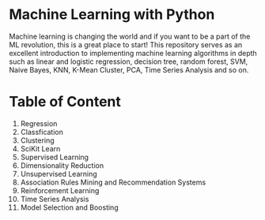 # Machine Learning with Python
Machine learning is changing the world and if you want to be a part of the ML revolution, this is a great place to start! This repository serves as an excellent introduction to implementing machine learning algorithms in depth such as linear and logistic regression, decision tree, random forest, SVM, Naive Bayes, KNN, K-Mean Cluster, PCA, Time Series Analysis and so on.

# Table of Content
1. Regression
2. Classfication
3. Clustering
4. SciKit Learn
5. Supervised Learning
6. Dimensionality Reduction
7. Unsupervised Learning
8. Association Rules Mining and Recommendation Systems
9. Reinforcement Learning
10. Time Series Analysis
11. Model Selection and Boosting
